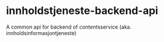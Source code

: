 # innholdstjeneste-backend-api
A common api for backend of contentsservice (aka. innholdsinformasjontjeneste)
